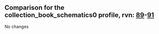## Comparison for the collection_book_schematics0 profile, rvn: [89](https://github.com/PRO100KatYT/FortniteProfileRevisions/tree/main/profiles/collection_book_schematics0/89%20collection_book_schematics0.json)-[91](https://github.com/PRO100KatYT/FortniteProfileRevisions/tree/main/profiles/collection_book_schematics0/91%20collection_book_schematics0.json)

No changes
